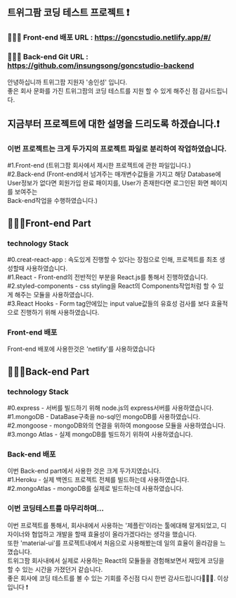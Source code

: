 ## 트위그팜 코딩 테스트 프로젝트 ❗️
### 👨🏻‍💻 Front-end 배포 URL : https://goncstudio.netlify.app/#/
### 👨🏻‍💻 Back-end Git URL : https://github.com/insungsong/goncstudio-backend

안녕하십니까 트위그팜 지원자 '송인성' 입니다.<br/>
좋은 회사 문화를 가진 트위그팜의 코딩 테스트를 지원 할 수 있게 해주신 점 감사드립니다.<br/>

## 지금부터 프로젝트에 대한 설명을 드리도록 하겠습니다.❗️
### 이번 프로젝트는 크게 두가지의 프로젝트 파일로 분리하여 작업하였습니다.
#1.Front-end (트위그팜 회사에서 제시한 프로젝트에 관한 파일입니다.)<br/>
#2.Back-end (Front-end에서 넘겨주는 매개변수값들을 가지고 해당 Database에 User정보가 없다면 회원가입 완료 패이지를, User가 존재한다면 로그인된 화면 페이지를 보여주는<br/> Back-end작업을 수행하였습니다.)<br/>

## 👨🏻‍💻Front-end Part
### technology Stack
#0.creat-react-app : 속도있게 진행할 수 있다는 장점으로 인해, 프로젝트를 최초 생성할때 사용하였습니다.<br/>
#1.React - Front-end의 전반적인 부분을 React.js를 통해서 진행하였습니다.<br/>
#2.styled-components - css styling을 React의 Components작업처럼 할 수 있게 해주는 모듈을 사용하였습니다.<br/>
#3.React Hooks - Form tag안에있는 input value값들의 유효성 검사를 보다 효율적으로 진행하기 위해 사용하였습니다.<br/>
### Front-end 배포
Front-end 배포에 사용한것은 'netlify'를 사용하였습니다 <br/>

## 👨🏻‍💻Back-end Part
### technology Stack
#0.express - 서버를 빌드하기 위해 node.js의 express서버를 사용하였습니다.<br/>
#1.mongoDB - DataBase구축을 no-sql인 mongoDB를 사용하였습니다.<br/>
#2.mongoose - mongoDB와의 연결을 위하여 mongoose 모듈을 사용하였습니다.<br/>
#3.mongo Atlas - 실제 mongoDB를 빌드하기 위하여 사용하였습니다.<br/>
### Back-end 배포
이번 Back-end part에서 사용한 것은 크게 두가지였습니다.<br/>
#1.Heroku - 실제 백엔드 프로젝트 전체를 빌드하는데 사용하였습니다.<br/>
#2.mongoAtlas - mongoDB를 실제로 빌드하는데 사용하였습니다.<br/>

### 이번 코딩테스트를 마무리하며...
이번 프로젝트를 통해서, 회사내에서 사용하는 '제플린'이라는 툴에대해 알게되었고, 디자이너와 협업하고 개발을 할때 효율성이 올라가겠다라는 생각을 했습니다.<br/>
또한 'material-ui'를 프로젝트내에서 처음으로 사용해봤는데 일의 효율이 올라감을 느꼈습니다.<br/>
트위그팜 회사내에서 실제로 사용하는 React의 모듈들을 경험해보면서
재밌게 코딩을 할 수 있는 시간을 가졌던거 같습니다.<br/> 
좋은 회사에 코딩 테스트를 볼 수 있는 기회를 주신점 다시 한번 감사드립니다👨🏻‍💻. 이상입니다 ❗️










